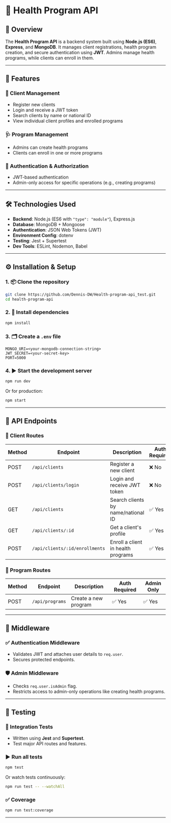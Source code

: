 # 🏥 Health Program API

## 📘 Overview
The **Health Program API** is a backend system built using **Node.js (ES6)**, **Express**, and **MongoDB**. It manages client registrations, health program creation, and secure authentication using **JWT**. Admins manage health programs, while clients can enroll in them.

---

## 🚀 Features

### 👥 Client Management
- Register new clients  
- Login and receive a JWT token  
- Search clients by name or national ID  
- View individual client profiles and enrolled programs  

### 🩺 Program Management
- Admins can create health programs  
- Clients can enroll in one or more programs  

### 🔐 Authentication & Authorization
- JWT-based authentication  
- Admin-only access for specific operations (e.g., creating programs)  

---

## 🛠️ Technologies Used

- **Backend**: Node.js (ES6 with `"type": "module"`), Express.js  
- **Database**: MongoDB + Mongoose  
- **Authentication**: JSON Web Tokens (JWT)  
- **Environment Config**: dotenv  
- **Testing**: Jest + Supertest  
- **Dev Tools**: ESLint, Nodemon, Babel  

---

## ⚙️ Installation & Setup

### 1. 📦 Clone the repository
```bash
git clone https://github.com/Dennis-DW/Health-program-api_test.git
cd health-program-api
```

### 2. 🧩 Install dependencies
```bash
npm install
```

### 3. 🗂️ Create a `.env` file
```env
MONGO_URI=<your-mongodb-connection-string>
JWT_SECRET=<your-secret-key>
PORT=5000
```

### 4. ▶️ Start the development server
```bash
npm run dev
```

Or for production:
```bash
npm start
```

---

## 🔌 API Endpoints

### 🔸 Client Routes

| Method | Endpoint                             | Description                          | Auth Required |
|--------|--------------------------------------|--------------------------------------|---------------|
| POST   | `/api/clients`                       | Register a new client                | ❌ No         |
| POST   | `/api/clients/login`                 | Login and receive JWT token          | ❌ No         |
| GET    | `/api/clients`                       | Search clients by name/national ID   | ✅ Yes        |
| GET    | `/api/clients/:id`                   | Get a client's profile               | ✅ Yes        |
| POST   | `/api/clients/:id/enrollments`       | Enroll a client in health programs   | ✅ Yes        |

### 🔸 Program Routes

| Method | Endpoint        | Description              | Auth Required | Admin Only |
|--------|-----------------|--------------------------|---------------|------------|
| POST   | `/api/programs` | Create a new program     | ✅ Yes        | ✅ Yes     |

---

## 🧩 Middleware

### ✅ Authentication Middleware
- Validates JWT and attaches user details to `req.user`.  
- Secures protected endpoints.

### 🛡️ Admin Middleware
- Checks `req.user.isAdmin` flag.  
- Restricts access to admin-only operations like creating health programs.

---

## 🧪 Testing

### 🧷 Integration Tests
- Written using **Jest** and **Supertest**.  
- Test major API routes and features.

### ▶️ Run all tests
```bash
npm test
```

Or watch tests continuously:
```bash
npm run test -- --watchAll
```

### ✅ Coverage
```bash
npm run test:coverage
```

---

